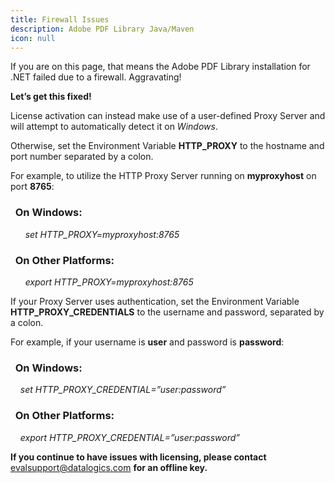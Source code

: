 ```yaml
---
title: Firewall Issues
description: Adobe PDF Library Java/Maven
icon: null
---
```


If you are on this page, that means the Adobe PDF Library installation for .NET failed due to a firewall. Aggravating!  

**Let’s get this fixed!**   

License activation can instead make use of a user-defined Proxy Server and will attempt to automatically detect it on _Windows_.

Otherwise, set the Environment Variable **HTTP\_PROXY** to the hostname and port number separated by a colon.

For example, to utilize the HTTP Proxy Server running on **myproxyhost** on port **8765**:

###   On Windows:

      _set HTTP\_PROXY=myproxyhost:8765_

###   On Other Platforms:

      _export HTTP\_PROXY=myproxyhost:8765_

If your Proxy Server uses authentication, set the Environment Variable **HTTP\_PROXY\_CREDENTIALS** to the username and password, separated by a colon.

For example, if your username is **user** and password is **password**:

###   On Windows:

    _set HTTP\_PROXY\_CREDENTIAL=”user\:password”_

###   On Other Platforms:

    _export HTTP\_PROXY\_CREDENTIAL=”user\:password”_

**If you continue to have issues with licensing, please contact** <evalsupport@datalogics.com> **for an offline key.**
